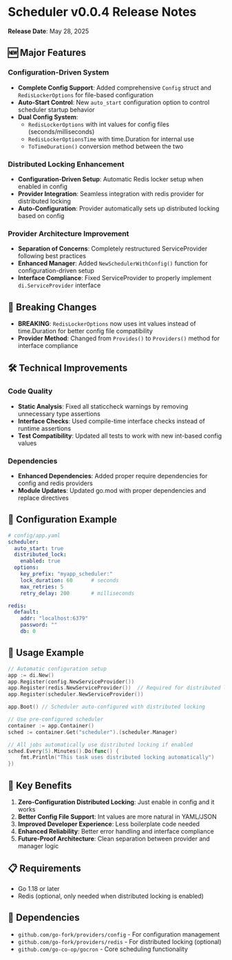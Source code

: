 # Scheduler v0.0.4 Release Notes

**Release Date**: May 28, 2025

## 🆕 Major Features

### Configuration-Driven System
- **Complete Config Support**: Added comprehensive `Config` struct and `RedisLockerOptions` for file-based configuration
- **Auto-Start Control**: New `auto_start` configuration option to control scheduler startup behavior
- **Dual Config System**: 
  - `RedisLockerOptions` with int values for config files (seconds/milliseconds)
  - `RedisLockerOptionsTime` with time.Duration for internal use
  - `ToTimeDuration()` conversion method between the two

### Distributed Locking Enhancement
- **Configuration-Driven Setup**: Automatic Redis locker setup when enabled in config
- **Provider Integration**: Seamless integration with redis provider for distributed locking
- **Auto-Configuration**: Provider automatically sets up distributed locking based on config

### Provider Architecture Improvement
- **Separation of Concerns**: Completely restructured ServiceProvider following best practices
- **Enhanced Manager**: Added `NewSchedulerWithConfig()` function for configuration-driven setup
- **Interface Compliance**: Fixed ServiceProvider to properly implement `di.ServiceProvider` interface

## 🔄 Breaking Changes

- **BREAKING**: `RedisLockerOptions` now uses int values instead of time.Duration for better config file compatibility
- **Provider Method**: Changed from `Provides()` to `Providers()` method for interface compliance

## 🛠️ Technical Improvements

### Code Quality
- **Static Analysis**: Fixed all staticcheck warnings by removing unnecessary type assertions
- **Interface Checks**: Used compile-time interface checks instead of runtime assertions
- **Test Compatibility**: Updated all tests to work with new int-based config values

### Dependencies
- **Enhanced Dependencies**: Added proper require dependencies for config and redis providers
- **Module Updates**: Updated go.mod with proper dependencies and replace directives

## 📝 Configuration Example

```yaml
# config/app.yaml
scheduler:
  auto_start: true
  distributed_lock:
    enabled: true
  options:
    key_prefix: "myapp_scheduler:"
    lock_duration: 60      # seconds
    max_retries: 5
    retry_delay: 200       # milliseconds

redis:
  default:
    addr: "localhost:6379"
    password: ""
    db: 0
```

## 🚀 Usage Example

```go
// Automatic configuration setup
app := di.New()
app.Register(config.NewServiceProvider())
app.Register(redis.NewServiceProvider())  // Required for distributed locking
app.Register(scheduler.NewServiceProvider())

app.Boot() // Scheduler auto-configured with distributed locking

// Use pre-configured scheduler
container := app.Container()
sched := container.Get("scheduler").(scheduler.Manager)

// All jobs automatically use distributed locking if enabled
sched.Every(5).Minutes().Do(func() {
    fmt.Println("This task uses distributed locking automatically")
})
```

## 🎯 Key Benefits

1. **Zero-Configuration Distributed Locking**: Just enable in config and it works
2. **Better Config File Support**: Int values are more natural in YAML/JSON
3. **Improved Developer Experience**: Less boilerplate code needed
4. **Enhanced Reliability**: Better error handling and interface compliance
5. **Future-Proof Architecture**: Clean separation between provider and manager logic

## 📋 Requirements

- Go 1.18 or later
- Redis (optional, only needed when distributed locking is enabled)

## 🔗 Dependencies

- `github.com/go-fork/providers/config` - For configuration management
- `github.com/go-fork/providers/redis` - For distributed locking (optional)
- `github.com/go-co-op/gocron` - Core scheduling functionality
